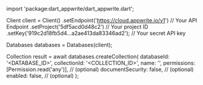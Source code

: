 import 'package:dart_appwrite/dart_appwrite.dart';

Client client = Client()
    .setEndpoint('https://cloud.appwrite.io/v1') // Your API Endpoint
    .setProject('5df5acd0d48c2') // Your project ID
    .setKey('919c2d18fb5d4...a2ae413da83346ad2'); // Your secret API key

Databases databases = Databases(client);

Collection result = await databases.createCollection(
    databaseId: '<DATABASE_ID>',
    collectionId: '<COLLECTION_ID>',
    name: '<NAME>',
    permissions: [Permission.read('any')], // (optional)
    documentSecurity: false, // (optional)
    enabled: false, // (optional)
);
